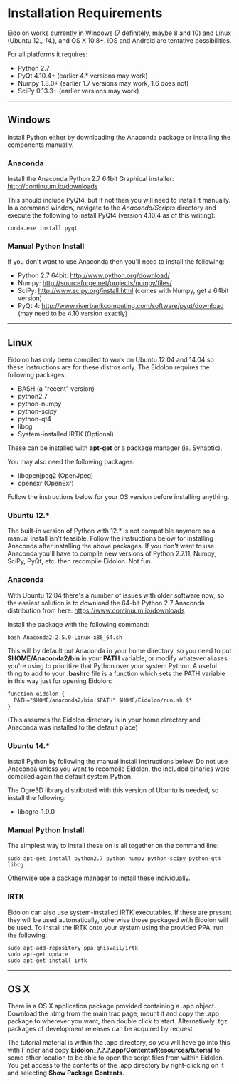 # Installation Requirements 

Eidolon works currently in Windows (7 definitely, maybe 8 and 10) and Linux (Ubuntu 12.*, 14.*), and OS X 10.8+. iOS and Android are tentative possibilities.

For all platforms it requires:
 * Python 2.7
 * PyQt 4.10.4+ (earlier 4.* versions may work)
 * Numpy 1.8.0+ (earlier 1.7 versions may work, 1.6 does not)
 * SciPy 0.13.3+ (earlier versions may work)
 
----

## Windows 

Install Python either by downloading the Anaconda package or installing the components manually.

### Anaconda

Install the Anaconda Python 2.7 64bit Graphical installer: http://continuum.io/downloads

This should include PyQt4, but if not then you will need to install it manually. In a command window, navigate to the *Anaconda/Scripts* directory and execute the following to install PyQt4 (version 4.10.4 as of this writing):

    conda.exe install pyqt

### Manual Python Install

If you don't want to use Anaconda then you'll need to install the following:

 * Python 2.7 64bit: http://www.python.org/download/
 * Numpy: http://sourceforge.net/projects/numpy/files/
 * SciPy: http://www.scipy.org/install.html (comes with Numpy, get a 64bit version)
 * PyQt 4: http://www.riverbankcomputing.com/software/pyqt/download (may need to be 4.10 version exactly)

----

## Linux

Eidolon has only been compiled to work on Ubuntu 12.04 and 14.04 so these instructions are for these distros only. The Eidolon requires the following packages: 

 * BASH (a "recent" version)
 * python2.7
 * python-numpy 
 * python-scipy
 * python-qt4 
 * libcg
 * System-installed IRTK (Optional)

These can be installed with **apt-get** or a package manager (ie. Synaptic).

You may also need the following packages:

 * libopenjpeg2 (OpenJpeg)
 * openexr (OpenExr)

Follow the instructions below for your OS version before installing anything. 

### Ubuntu 12.* 

The built-in version of Python with 12.* is not compatible anymore so a manual install isn't feasible. Follow the instructions below for installing Anaconda after installing the above packages. If you don't want to use Anaconda you'll have to compile new versions of Python 2.7.11, Numpy, SciPy, PyQt, etc. then recompile Eidolon. Not fun.

### Anaconda

With Ubuntu 12.04 there's a number of issues with older software now, so the easiest solution is to download the 64-bit Python 2.7 Anaconda distribution from here: https://www.continuum.io/downloads

Install the package with the following command:

    bash Anaconda2-2.5.0-Linux-x86_64.sh

This will by default put Anaconda in your home directory, so you need to put **$HOME/Anaconda2/bin** in your **PATH** variable, or modify whatever aliases you're using to prioritize that Python over your system Python. A useful thing to add to your **.bashrc** file is a function which sets the PATH variable in this way just for opening Eidolon:

    function eidolon {
      PATH="$HOME/anaconda2/bin:$PATH" $HOME/Eidolon/run.sh $*
    }

(This assumes the Eidolon directory is in your home directory and Anaconda was installed to the default place)

### Ubuntu 14.*

Install Python by following the manual install instructions below. Do not use Anaconda unless you want to recompile Eidolon, the included binaries were compiled again the default system Python.

The Ogre3D library distributed with this version of Ubuntu is needed, so install the following:

 * libogre-1.9.0
 
### Manual Python Install

The simplest way to install these on is all together on the command line:

    sudo apt-get install python2.7 python-numpy python-scipy python-qt4 libcg

Otherwise use a package manager to install these individually.

### IRTK

Eidolon can also use system-installed IRTK executables. If these are present they will be used automatically, otherwise those packaged with Eidolon will be used. To install the IRTK onto your system using the provided PPA, run the following:

    sudo apt-add-repository ppa:ghisvail/irtk
    sudo apt-get update
    sudo apt-get install irtk

----
## OS X

There is a OS X application package provided containing a .app object. Download the .dmg from the main trac page, mount it and copy the .app package to wherever you want, then double click to start. Alternatively .tgz packages of development releases can be acquired by request. 

The tutorial material is within the .app directory, so you will have go into this with Finder and copy **Eidolon_?.?.?.app/Contents/Resources/tutorial** to some other location to be able to open the script files from within Eidolon. You get access to the contents of the .app directory by right-clicking on it and selecting **Show Package Contents**.
